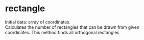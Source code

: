 # rectangle
Initial data: array of coordinates.  
Calculates the number of rectangles that can be drawn from given coordinates. This method finds all orthogonal rectangles
